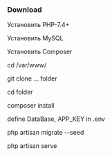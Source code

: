 ### Download

Установить PHP-7.4+

Установить MySQL

Установить Composer

cd /var/www/

git clone ... folder

cd folder

composer install

define DataBase, APP_KEY in .env

php artisan migrate --seed

php artisan serve
